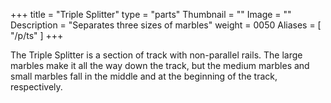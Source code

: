 +++
title = "Triple Splitter"
type = "parts"
Thumbnail = ""
Image = ""
Description = "Separates three sizes of marbles"
weight = 0050
Aliases = [
  "/p/ts"
]
+++

The Triple Splitter is a section of track with non-parallel rails.  The large marbles make it all the way down the track, but the medium marbles and small marbles fall in the middle and at the beginning of the track, respectively.
